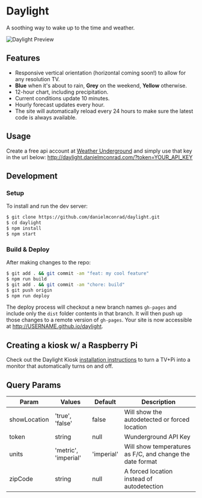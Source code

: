 # Daylight

A soothing way to wake up to the time and weather.

![Daylight Preview](http://i.imgur.com/a7lgpxd.jpg)

## Features

* Responsive vertical orientation (horizontal coming soon!) to allow for any resolution TV.
* **Blue** when it's about to rain, **Grey** on the weekend, **Yellow** otherwise.
* 12-hour chart, including precipitation.
* Current conditions update 10 minutes.
* Hourly forecast updates every hour.
* The site will automatically reload every 24 hours to make sure the latest code is always available.

## Usage

Create a free api account at [Weather Underground](https://www.wunderground.com/weather/api/d/pricing.html) and simply use that key in the url below:
http://daylight.danielmconrad.com/?token=YOUR_API_KEY

## Development

### Setup 

To install and run the dev server:

```bash
$ git clone https://github.com/danielmconrad/daylight.git
$ cd daylight
$ npm install
$ npm start
```

### Build & Deploy

After making changes to the repo:

```bash
$ git add . && git commit -am "feat: my cool feature"
$ npm run build
$ git add . && git commit -am "chore: build"
$ git push origin
$ npm run deploy
```

The deploy process will checkout a new branch names `gh-pages` and include only the `dist` folder contents in that branch. It will then push up those changes to a remote version of `gh-pages`. Your site is now accessible at http://USERNAME.github.io/daylight.

## Creating a kiosk w/ a Raspberry Pi

Check out the Daylight Kiosk [installation instructions](https://github.com/danielmconrad/daylight-kiosk) to turn a TV+Pi into a monitor that automatically turns on and off.

## Query Params

| Param | Values | Default | Description |
| ----- | ------ | ------- | ----------- |
| showLocation | 'true', 'false' | false | Will show the autodetected or forced location |
| token | string | null | Wunderground API Key |
| units | 'metric', 'imperial' | 'imperial' | Will show temperatures as F/C, and change the date format |
| zipCode | string | null | A forced location instead of autodetection |
